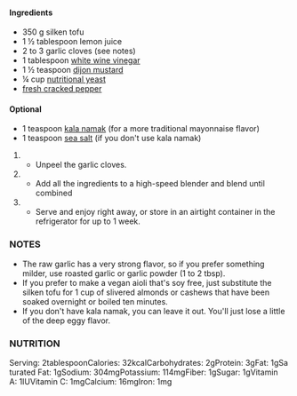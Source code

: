 
#### Ingredients

- 350 g silken tofu
- 1 ½ tablespoon lemon juice
- 2 to 3 garlic cloves (see notes)
- 1 tablespoon [white wine vinegar](https://amzn.to/3jRJMWW)
- 1 ½ teaspoon [dijon mustard](https://amzn.to/3jf2ub1)
- ¼ cup [nutritional yeast](https://amzn.to/32gxGiT)
- [fresh cracked pepper](https://amzn.to/301p13H)

#### Optional

- 1 teaspoon [kala namak](https://amzn.to/3i9XTGJ) (for a more traditional mayonnaise flavor)
- 1 teaspoon [sea salt](https://amzn.to/2Ypvu7E) (if you don't use kala namak)

1. - Unpeel the garlic cloves.
    
2. - Add all the ingredients to a high-speed blender and blend until combined
    
3. - Serve and enjoy right away, or store in an airtight container in the refrigerator for up to 1 week.

### NOTES

- The raw garlic has a very strong flavor, so if you prefer something milder, use roasted garlic or garlic powder (1 to 2 tbsp). 
- If you prefer to make a vegan aioli that's soy free, just substitute the silken tofu for 1 cup of slivered almonds or cashews that have been soaked overnight or boiled ten minutes.
- If you don't have kala namak, you can leave it out. You'll just lose a little of the deep eggy flavor.

### NUTRITION

Serving: 2tablespoonCalories: 32kcalCarbohydrates: 2gProtein: 3gFat: 1gSaturated Fat: 1gSodium: 304mgPotassium: 114mgFiber: 1gSugar: 1gVitamin A: 1IUVitamin C: 1mgCalcium: 16mgIron: 1mg